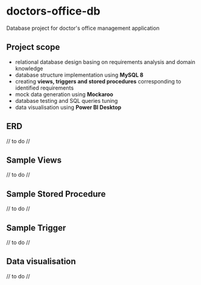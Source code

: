 # doctors-office-db
Database project for doctor's office management application

## Project scope 
  - relational database design basing on requirements analysis and domain knowledge  
  - database structure implementation using **MySQL 8**
  - creating **views, triggers and stored procedures** corresponding to identified requirements 
  - mock data generation using **Mockaroo** 
  - database testing and SQL queries tuning 
  - data visualisation using **Power BI Desktop** 

## ERD 
// to do // 

## Sample Views 
// to do // 

## Sample Stored Procedure 
// to do // 

## Sample Trigger 
// to do // 

## Data visualisation 
// to do // 


  
    




